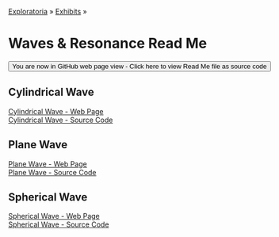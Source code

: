 [Exploratoria]( http://exploratoria.github.io ) &raquo; [Exhibits]( http://exploratoria.github.io/exhibits/ ) &raquo;

Waves & Resonance Read Me
====

<span style="display: none"> [You are now in GitHub source code view - Click here to view Read Me file as a web page]( http://exploratoria.github.io/exhibits/waves/index.html 'View file as a web page' ) </span>
<input type=button value="You are now in GitHub web page view - Click here to view Read Me file as source code" onclick="window.location.href='https://github.com/exploratoria/exploratoria.github.io/tree/master/exhibits/waves/'" />

## Cylindrical Wave

[Cylindrical Wave - Web Page]( http://exploratoria.github.io/exhibits/waves/cylindrical-wave/index.html )  
[Cylindrical Wave - Source Code]( https://github.com/exploratoria/exploratoria.github.io/tree/master/exhibits/waves/cylindrical-wave/ )

## Plane Wave

[Plane Wave - Web Page]( http://exploratoria.github.io/exhibits/waves/plane-wave/index.html )  
[Plane Wave - Source Code]( https://github.com/exploratoria/exploratoria.github.io/tree/master/exhibits/waves/plane-wave/ )

## Spherical Wave

[Spherical Wave - Web Page]( http://exploratoria.github.io/exhibits/waves/spherical-wave/index.html )  
[Spherical Wave - Source Code]( https://github.com/exploratoria/exploratoria.github.io/tree/master/exhibits/waves/spherical-wave/ )
